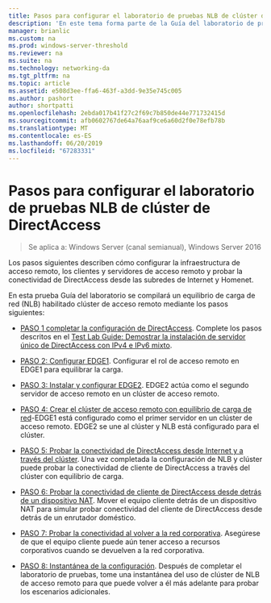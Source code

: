 ```yaml
---
title: Pasos para configurar el laboratorio de pruebas NLB de clúster de DirectAccess
description: 'En este tema forma parte de la Guía del laboratorio de pruebas: demostrar DirectAccess en un clúster con NLB de Windows para Windows Server 2016'
manager: brianlic
ms.custom: na
ms.prod: windows-server-threshold
ms.reviewer: na
ms.suite: na
ms.technology: networking-da
ms.tgt_pltfrm: na
ms.topic: article
ms.assetid: e508d3ee-ffa6-463f-a3dd-9e35e745c005
ms.author: pashort
author: shortpatti
ms.openlocfilehash: 2ebda017b41f27c2f69c7b850de44e771732415d
ms.sourcegitcommit: afb0602767de64a76aaf9ce6a60d2f0e78efb78b
ms.translationtype: MT
ms.contentlocale: es-ES
ms.lasthandoff: 06/20/2019
ms.locfileid: "67283331"
---
```

# <a name="steps-for-configuring-the-directaccess-cluster-nlb-test-lab"></a>Pasos para configurar el laboratorio de pruebas NLB de clúster de DirectAccess

>Se aplica a: Windows Server (canal semianual), Windows Server 2016

Los pasos siguientes describen cómo configurar la infraestructura de acceso remoto, los clientes y servidores de acceso remoto y probar la conectividad de DirectAccess desde las subredes de Internet y Homenet.  
  
En esta prueba Guía del laboratorio se compilará un equilibrio de carga de red (NLB) habilitado clúster de acceso remoto mediante los pasos siguientes:  
  
-   [PASO 1 completar la configuración de DirectAccess](STEP-1-Complete-the-DirectAccess-Configuration.md). Complete los pasos descritos en el [Test Lab Guide: Demostrar la instalación de servidor único de DirectAccess con IPv4 e IPv6 mixto](https://go.microsoft.com/fwlink/p/?LinkId=237004).  
  
-   [PASO 2: Configurar EDGE1](STEP-2-Configure-EDGE1.md). Configurar el rol de acceso remoto en EDGE1 para equilibrar la carga.  
  
-   [PASO 3: Instalar y configurar EDGE2](STEP-3-Install-and-Configure-EDGE2.md). EDGE2 actúa como el segundo servidor de acceso remoto en un clúster de acceso remoto.  
  
-   [PASO 4: Crear el clúster de acceso remoto con equilibrio de carga de red](STEP-4-Create-the-Network-Load-Balanced-Remote-Access-Cluster.md)-EDGE1 está configurado como el primer servidor en un clúster de acceso remoto. EDGE2 se une al clúster y NLB está configurado para el clúster.  
  
-   [PASO 5: Probar la conectividad de DirectAccess desde Internet y a través del clúster](STEP-5-Test-DirectAccess-Connectivity-from-the-Internet-and-Through-the-Cluster.md). Una vez completada la configuración de NLB y clúster puede probar la conectividad de cliente de DirectAccess a través del clúster con equilibrio de carga.  
  
-   [PASO 6: Probar la conectividad de cliente de DirectAccess desde detrás de un dispositivo NAT](STEP-6-Test-DirectAccess-Client-Connectivity-from-Behind-a-NAT-Device.md). Mover el equipo cliente detrás de un dispositivo NAT para simular probar conectividad del cliente de DirectAccess desde detrás de un enrutador doméstico.  
  
-   [PASO 7: Probar la conectividad al volver a la red corporativa](STEP-7-Test-Connectivity-When-Returning-to-the-Corpnet.md). Asegúrese de que el equipo cliente puede aún tener acceso a recursos corporativos cuando se devuelven a la red corporativa.  
  
-   [PASO 8: Instantánea de la configuración](da-cluster-nlb-s8-snapshot.md). Después de completar el laboratorio de pruebas, tome una instantánea del uso de clúster de NLB de acceso remoto para que puede volver a él más adelante para probar los escenarios adicionales.  
  


